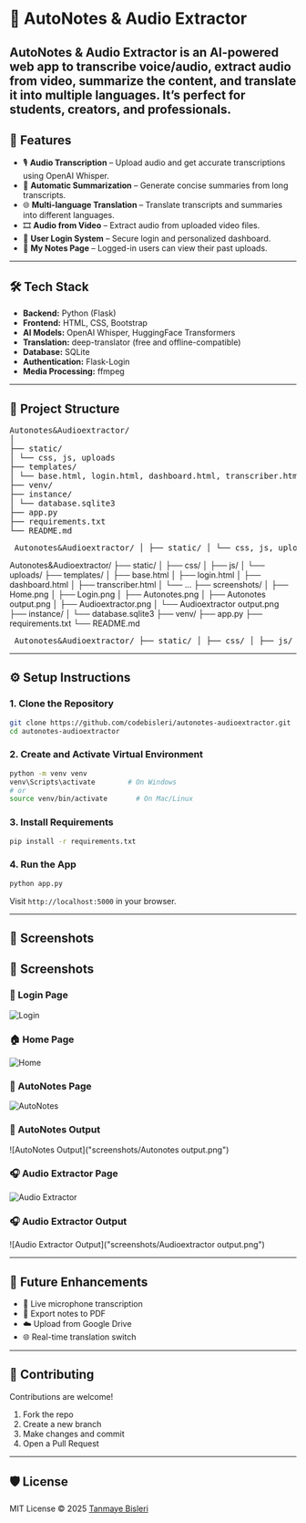 # 📝 AutoNotes & Audio Extractor

AutoNotes & Audio Extractor is an AI-powered web app to transcribe voice/audio, extract audio from video, summarize the content, and translate it into multiple languages. It’s perfect for students, creators, and professionals.
---
## 🚀 Features

- 🎙️ **Audio Transcription** – Upload audio and get accurate transcriptions using OpenAI Whisper.
- 📄 **Automatic Summarization** – Generate concise summaries from long transcripts.
- 🌐 **Multi-language Translation** – Translate transcripts and summaries into different languages.
- 🎞️ **Audio from Video** – Extract audio from uploaded video files.
- 🔐 **User Login System** – Secure login and personalized dashboard.
- 📁 **My Notes Page** – Logged-in users can view their past uploads.
---

## 🛠️ Tech Stack

- **Backend:** Python (Flask)
- **Frontend:** HTML, CSS, Bootstrap
- **AI Models:** OpenAI Whisper, HuggingFace Transformers
- **Translation:** deep-translator (free and offline-compatible)
- **Database:** SQLite
- **Authentication:** Flask-Login
- **Media Processing:** ffmpeg

---

## 📂 Project Structure
<pre>
Autonotes&Audioextractor/
│
├── static/
│ └── css, js, uploads
├── templates/
│ └── base.html, login.html, dashboard.html, transcriber.html, ...
├── venv/
├── instance/
│ └── database.sqlite3
├── app.py
├── requirements.txt
└── README.md  
</pre>
<pre> Autonotes&Audioextractor/ │ ├── static/ │ └── css, js, uploads ├── templates/ │ └── base.html, login.html, dashboard.html, transcriber.html, ... ├── screenshots/ │ ├── Home.png │ ├── Login.png │ ├── Autonotes.png │ ├── Autonotes output.png │ ├── Audioextractor.png │ └── Audioextractor output.png ├── venv/ ├── instance/ │ └── database.sqlite3 ├── app.py ├── requirements.txt └── README.md </pre>


Autonotes&Audioextractor/
├── static/
│   ├── css/
│   ├── js/
│   └── uploads/
├── templates/
│   ├── base.html
│   ├── login.html
│   ├── dashboard.html
│   ├── transcriber.html
│   └── ...
├── screenshots/
│   ├── Home.png
│   ├── Login.png
│   ├── Autonotes.png
│   ├── Autonotes output.png
│   ├── Audioextractor.png
│   └── Audioextractor output.png
├── instance/
│   └── database.sqlite3
├── venv/
├── app.py
├── requirements.txt
└── README.md

<pre> Autonotes&Audioextractor/ ├── static/ │ ├── css/ │ ├── js/ │ └── uploads/ ├── templates/ │ ├── base.html │ ├── login.html │ ├── dashboard.html │ └── transcriber.html ├── screenshots/ │ ├── Home.png │ ├── Login.png │ ├── Autonotes.png │ ├── Autonotes output.png │ ├── Audioextractor.png │ └── Audioextractor output.png ├── instance/ │ └── database.sqlite3 ├── venv/ ├── app.py ├── requirements.txt └── README.md </pre>


---

## ⚙️ Setup Instructions

### 1. Clone the Repository

```bash
git clone https://github.com/codebisleri/autonotes-audioextractor.git
cd autonotes-audioextractor
```

### 2. Create and Activate Virtual Environment

```bash
python -m venv venv
venv\Scripts\activate        # On Windows
# or
source venv/bin/activate       # On Mac/Linux
```

### 3. Install Requirements

```bash
pip install -r requirements.txt
```

### 4. Run the App

```bash
python app.py
```

Visit `http://localhost:5000` in your browser.

---
## 📸 Screenshots
## 📸 Screenshots

### 🔐 Login Page
![Login]("screenshots/Login.png")

### 🏠 Home Page
![Home]("screenshots/Home.png")

### 📝 AutoNotes Page
![AutoNotes]("screenshots/Autonotes.png")

### 📝 AutoNotes Output
![AutoNotes Output]("screenshots/Autonotes output.png")

### 🎧 Audio Extractor Page
![Audio Extractor]("screenshots/Audioextractor.png")

### 🎧 Audio Extractor Output
![Audio Extractor Output]("screenshots/Audioextractor output.png")

---

## 🔮 Future Enhancements

- 🎤 Live microphone transcription
- 📄 Export notes to PDF
- ☁️ Upload from Google Drive
- 🌐 Real-time translation switch

--- 

## 🤝 Contributing

Contributions are welcome!

1. Fork the repo
2. Create a new branch
3. Make changes and commit
4. Open a Pull Request

---

## 🛡️ License

MIT License © 2025 [Tanmaye Bisleri](https://github.com/codebisleri)
